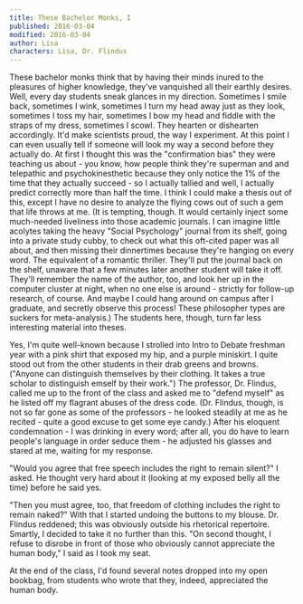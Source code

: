 ```yaml
---
title: These Bachelor Monks, I
published: 2016-03-04
modified: 2016-03-04
author: Lisa
characters: Lisa, Dr. Flindus
---
```


These bachelor monks think that by having their minds inured to the pleasures of higher knowledge, they've vanquished all their earthly desires. Well, every day students sneak glances in my direction. <!--more--> Sometimes I smile back, sometimes I wink, sometimes I turn my head away just as they look, sometimes I toss my hair, sometimes I bow my head and fiddle with the straps of my dress, sometimes I scowl. They hearten or dishearten accordingly. It'd make scientists proud, the way I experiment. At this point I can even usually tell if someone will look my way a second before they actually do. At first I thought this was the "confirmation bias" they were teaching us about - you know, how people think they're superman and and telepathic and psychokinesthetic because they only notice the 1% of the time that they actually succeed - so I actually tallied and well, I actually predict correctly more than half the time. I think I could make a thesis out of this, except I have no desire to analyze the flying cows out of such a gem that life throws at me. (It is tempting, though. It would certainly inject some much-needed liveliness into those academic journals. I can imagine little acolytes taking the heavy "Social Psychology" journal from its shelf, going into a private study cubby, to check out what this oft-cited paper was all about, and then missing their dinnertimes because they're hanging on every word. The equivalent of a romantic thriller. They'll put the journal back on the shelf, unaware that a few minutes later another student will take it off. They'll remember the name of the author, too, and look her up in the computer cluster at night, when no one else is around - strictly for follow-up research, of course. And maybe I could hang around on campus after I graduate, and secretly observe this process! These philosopher types are suckers for meta-analysis.) The students here, though, turn far less interesting material into theses.

Yes, I'm quite well-known because I strolled into Intro to Debate freshman year with a pink shirt that exposed my hip, and a purple miniskirt. I quite stood out from the other students in their drab greens and browns. ("Anyone can distinguish themselves by their clothing. It takes a true scholar to distinguish emself by their work.") The professor, Dr. Flindus, called me up to the front of the class and asked me to "defend myself" as he listed off my flagrant abuses of the dress code. (Dr. Flindus, though, is not so far gone as some of the professors - he looked steadily at me as he recited - quite a good excuse to get some eye candy.) After his eloquent condemnation - I was drinking in every word; after all, you do have to learn people's language in order seduce them - he adjusted his glasses and stared at me, waiting for my response.

"Would you agree that free speech includes the right to remain silent?" I asked.
He thought very hard about it (looking at my exposed belly all the time) before he said yes.

"Then you must agree, too, that freedom of clothing includes the right to remain naked?" With that I started undoing the buttons to my blouse. Dr. Flindus reddened; this was obviously outside his rhetorical repertoire. Smartly, I decided to take it no further than this. "On second thought, I refuse to disrobe in front of those who obviously cannot appreciate the human body," I said as I took my seat.

At the end of the class, I'd found several notes dropped into my open bookbag, from students who wrote that they, indeed, appreciated the human body.
